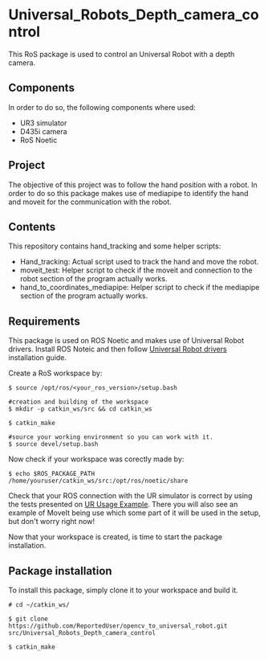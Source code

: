 # Universal_Robots_Depth_camera_control

This RoS package is used to control an Universal Robot with a depth camera.

## Components

In order to do so, the following components where used:

- UR3 simulator
- D435i camera
- RoS Noetic

## Project

The objective of this project was to follow the hand position with a robot.
In order to do so this package makes use of mediapipe to identify the hand and moveit for the communication with the robot.

## Contents
This repository contains hand_tracking and some helper scripts:
- Hand_tracking: Actual script used to track the hand and move the robot.
- moveit_test: Helper script to check if the moveit and connection to the robot section of the program actually works.
- hand_to_coordinates_mediapipe: Helper script to check if the mediapipe section of the program actually works.

## Requirements

This package is used on ROS Noetic and makes use of Universal Robot drivers.
Install ROS Noteic and then follow [Universal Robot drivers](https://github.com/UniversalRobots/Universal_Robots_ROS_Driver/tree/master) installation guide.

Create a RoS workspace by:
```
$ source /opt/ros/<your_ros_version>/setup.bash

#creation and building of the workspace
$ mkdir -p catkin_ws/src && cd catkin_ws

$ catkin_make

#source your working environment so you can work with it.
$ source devel/setup.bash
```

Now check if your workspace was corectly made by:
```
$ echo $ROS_PACKAGE_PATH
/home/youruser/catkin_ws/src:/opt/ros/noetic/share
```


Check that your ROS connection with the UR simulator is correct by using the tests presented on [UR Usage Example](https://github.com/UniversalRobots/Universal_Robots_ROS_Driver/blob/master/ur_robot_driver/doc/usage_example.md). There you will also see an example of MoveIt being use which some part of it will be used in the setup, but don't worry right now!

Now that your workspace is created, is time to start the package installation.

## Package installation

To install this package, simply clone it to your workspace and build it.

```
# cd ~/catkin_ws/

$ git clone https://github.com/ReportedUser/opencv_to_universal_robot.git src/Universal_Robots_Depth_camera_control

$ catkin_make

```
